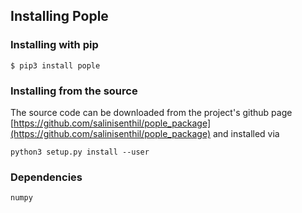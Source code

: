 
## Installing Pople

### Installing with pip
```
$ pip3 install pople
```

### Installing from the source
The source code can be downloaded from the project's github page [https://github.com/salinisenthil/pople_package](https://github.com/salinisenthil/pople_package) and installed via
```
python3 setup.py install --user
```
### Dependencies
```
numpy
```
